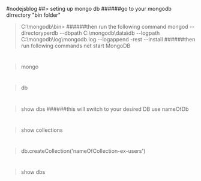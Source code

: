 #nodejsblog
##> seting up mongo db
######go to your mongodb dirrectory "bin folder"
>C:\mongodb\bin> 
######then run the following command
>mongod --directoryperdb --dbpath C:\mongodb\data\db --logpath C:\mongodb\log\mongodb.log --logappend -rest --install
######then run following commands
>net start MongoDB
#
>mongo
#
>db
#
>show dbs
######this will switch to your desired DB
>use nameOfDb
#
>show collections
#
>db.createCollection('nameOfCollection-ex-users')
#
>show dbs